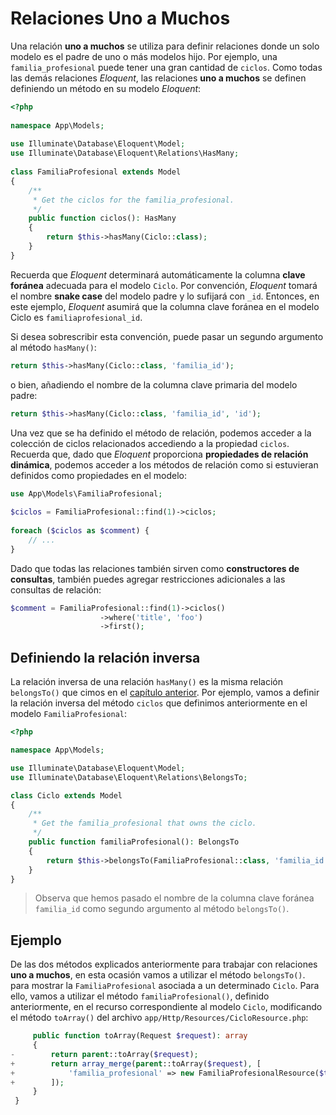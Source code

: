 # Relaciones Uno a Muchos

Una relación **uno a muchos** se utiliza para definir relaciones donde un solo modelo es el padre de uno o más modelos hijo. Por ejemplo, una `familia_profesional` puede tener una gran cantidad de `ciclos`. Como todas las demás relaciones _Eloquent_, las relaciones **uno a muchos** se definen definiendo un método en su modelo _Eloquent_:

```php
<?php
 
namespace App\Models;
 
use Illuminate\Database\Eloquent\Model;
use Illuminate\Database\Eloquent\Relations\HasMany;
 
class FamiliaProfesional extends Model
{
    /**
     * Get the ciclos for the familia_profesional.
     */
    public function ciclos(): HasMany
    {
        return $this->hasMany(Ciclo::class);
    }
}
```

Recuerda que _Eloquent_ determinará automáticamente la columna **clave foránea** adecuada para el modelo `Ciclo`. Por convención, _Eloquent_ tomará el nombre **snake case** del modelo padre y lo sufijará con `_id`. Entonces, en este ejemplo, _Eloquent_ asumirá que la columna clave foránea en el modelo Ciclo es `familiaprofesional_id`.

Si desea sobrescribir esta convención, puede pasar un segundo argumento al método `hasMany()`:

```php
return $this->hasMany(Ciclo::class, 'familia_id');
```
o bien, añadiendo el nombre de la columna clave primaria del modelo padre:

```php
return $this->hasMany(Ciclo::class, 'familia_id', 'id');
```

Una vez que se ha definido el método de relación, podemos acceder a la colección de ciclos relacionados accediendo a la propiedad `ciclos`. Recuerda que, dado que _Eloquent_ proporciona **propiedades de relación dinámica**, podemos acceder a los métodos de relación como si estuvieran definidos como propiedades en el modelo:

```php
use App\Models\FamiliaProfesional;
 
$ciclos = FamiliaProfesional::find(1)->ciclos;
 
foreach ($ciclos as $comment) {
    // ...
}
```

Dado que todas las relaciones también sirven como **constructores de consultas**, también puedes agregar restricciones adicionales a las consultas de relación:

```php
$comment = FamiliaProfesional::find(1)->ciclos()
                    ->where('title', 'foo')
                    ->first();
```

## Definiendo la relación inversa

La relación inversa de una relación `hasMany()` es la misma relación `belongsTo()` que cimos en el [capítulo anterior](./091_relaciones_unoAuno.md#definiendo-la-relación-inversa). Por ejemplo, vamos a definir la relación inversa del método `ciclos` que definimos anteriormente en el modelo `FamiliaProfesional`:

```php
<?php

namespace App\Models;

use Illuminate\Database\Eloquent\Model;
use Illuminate\Database\Eloquent\Relations\BelongsTo;

class Ciclo extends Model
{
    /**
     * Get the familia_profesional that owns the ciclo.
     */
    public function familiaProfesional(): BelongsTo
    {
        return $this->belongsTo(FamiliaProfesional::class, 'familia_id');
    }
}
```

> Observa que hemos pasado el nombre de la columna clave foránea `familia_id` como segundo argumento al método `belongsTo()`.

## Ejemplo

De las dos métodos explicados anteriormente para trabajar con relaciones **uno a muchos**, en esta ocasión vamos a utilizar el método `belongsTo()`. para mostrar la `FamiliaProfesional` asociada a un determinado `Ciclo`. Para ello, vamos a utilizar el método `familiaProfesional()`, definido anteriormente, en el recurso correspondiente al modelo `Ciclo`, modificando el método `toArray()` del archivo `app/Http/Resources/CicloResource.php`:

```php
     public function toArray(Request $request): array
     {
-        return parent::toArray($request);
+        return array_merge(parent::toArray($request), [
+            'familia_profesional' => new FamiliaProfesionalResource($this->familiaProfesional),
+        ]);
     }
 }
```
